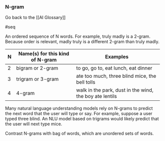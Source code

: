### N-gram

Go back to the [[AI Glossary]]

#seq

An ordered sequence of N words. For example, truly madly is a 2-gram. Because order is relevant, madly truly is a different 2-gram than truly madly.

|	N	|	Name(s) for this kind of N-gram	|	Examples	|
|	---------	|	---------	|	---------	|
|	2	|	bigram or 2-gram	|	to go, go to, eat lunch, eat dinner	|
|	3	|	trigram or 3-gram	|	ate too much, three blind mice, the bell tolls	|
|	4	|	4-gram	|	walk in the park, dust in the wind, the boy ate lentils	|

Many natural language understanding models rely on N-grams to predict the next word that the user will type or say. For example, suppose a user typed three blind. An NLU model based on trigrams would likely predict that the user will next type mice.

Contrast N-grams with bag of words, which are unordered sets of words.

